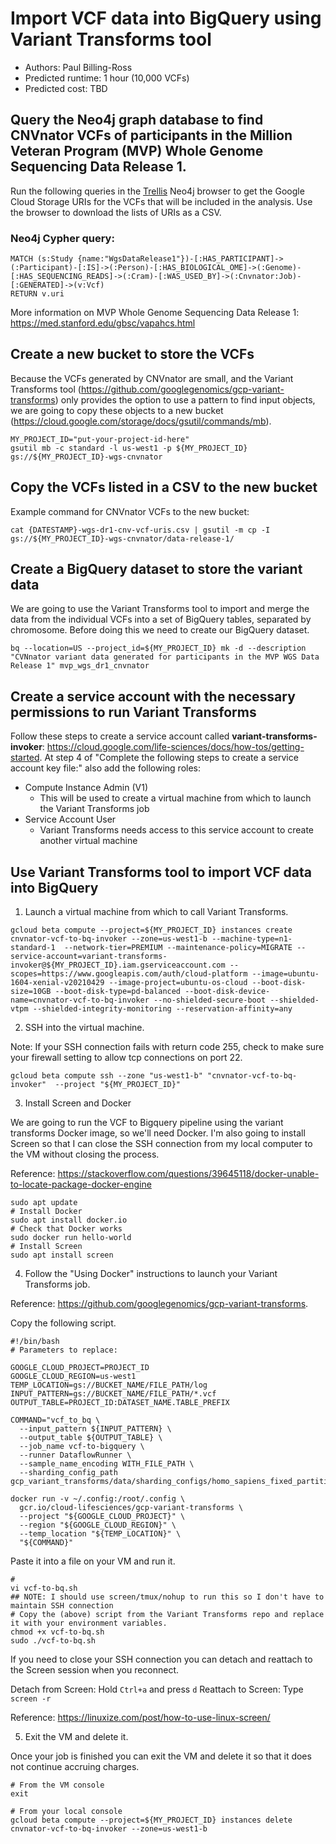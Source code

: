 # Import VCF data into BigQuery using Variant Transforms tool
* Authors: Paul Billing-Ross
* Predicted runtime: 1 hour (10,000 VCFs)
* Predicted cost: TBD

## Query the Neo4j graph database to find CNVnator VCFs of participants in the Million Veteran Program (MVP) Whole Genome Sequencing Data Release 1.

Run the following queries in the [Trellis](https://trellis-data-management.readthedocs.io/en/latest/) Neo4j browser to get the Google Cloud Storage URIs for the VCFs that will be included in the analysis. 
Use the browser to download the lists of URIs as a CSV.

### Neo4j Cypher query:
```
MATCH (s:Study {name:"WgsDataRelease1"})-[:HAS_PARTICIPANT]->(:Participant)-[:IS]->(:Person)-[:HAS_BIOLOGICAL_OME]->(:Genome)-[:HAS_SEQUENCING_READS]->(:Cram)-[:WAS_USED_BY]->(:Cnvnator:Job)-[:GENERATED]->(v:Vcf)
RETURN v.uri
```

More information on MVP Whole Genome Sequencing Data Release 1: https://med.stanford.edu/gbsc/vapahcs.html

## Create a new bucket to store the VCFs
Because the VCFs generated by CNVnator are small, and the Variant Transforms tool (https://github.com/googlegenomics/gcp-variant-transforms) only provides the option to use a pattern to find input objects, 
we are going to copy these objects to a new bucket (https://cloud.google.com/storage/docs/gsutil/commands/mb).

```
MY_PROJECT_ID="put-your-project-id-here"
gsutil mb -c standard -l us-west1 -p ${MY_PROJECT_ID} gs://${MY_PROJECT_ID}-wgs-cnvnator
```

## Copy the VCFs listed in a CSV to the new bucket

Example command for CNVnator VCFs to the new bucket:

```
cat {DATESTAMP}-wgs-dr1-cnv-vcf-uris.csv | gsutil -m cp -I gs://${MY_PROJECT_ID}-wgs-cnvnator/data-release-1/
```

## Create a BigQuery dataset to store the variant data

We are going to use the Variant Transforms tool to import and merge the data from the individual VCFs into a set of BigQuery tables, separated by chromosome. 
Before doing this we need to create our BigQuery dataset.

```
bq --location=US --project_id=${MY_PROJECT_ID} mk -d --description "CVNnator variant data generated for participants in the MVP WGS Data Release 1" mvp_wgs_dr1_cnvnator
```

## Create a service account with the necessary permissions to run Variant Transforms

Follow these steps to create a service account called **variant-transforms-invoker**: https://cloud.google.com/life-sciences/docs/how-tos/getting-started.
At step 4 of "Complete the following steps to create a service account key file:" also add the following roles:

* Compute Instance Admin (V1)
  * This will be used to create a virtual machine from which to launch the Variant Transforms job 
* Service Account User
  * Variant Transforms needs access to this service account to create another virtual machine

## Use Variant Transforms tool to import VCF data into BigQuery

1. Launch a virtual machine from which to call Variant Transforms.

```
gcloud beta compute --project=${MY_PROJECT_ID} instances create cnvnator-vcf-to-bq-invoker --zone=us-west1-b --machine-type=n1-standard-1  --network-tier=PREMIUM --maintenance-policy=MIGRATE --service-account=variant-transforms-invoker@${MY_PROJECT_ID}.iam.gserviceaccount.com --scopes=https://www.googleapis.com/auth/cloud-platform --image=ubuntu-1604-xenial-v20210429 --image-project=ubuntu-os-cloud --boot-disk-size=10GB --boot-disk-type=pd-balanced --boot-disk-device-name=cnvnator-vcf-to-bq-invoker --no-shielded-secure-boot --shielded-vtpm --shielded-integrity-monitoring --reservation-affinity=any
```

2. SSH into the virtual machine.

Note: If your SSH connection fails with return code 255, check to make sure your firewall setting to allow tcp connections on port 22.

```
gcloud beta compute ssh --zone "us-west1-b" "cnvnator-vcf-to-bq-invoker"  --project "${MY_PROJECT_ID}"
```

3. Install Screen and Docker

We are going to run the VCF to Bigquery pipeline using the variant transforms Docker image, so we'll need Docker. I'm also going to install Screen so that I can close the SSH connection from my local computer to the VM without closing the process.

Reference: https://stackoverflow.com/questions/39645118/docker-unable-to-locate-package-docker-engine

```
sudo apt update
# Install Docker
sudo apt install docker.io
# Check that Docker works
sudo docker run hello-world
# Install Screen
sudo apt install screen
```

4. Follow the "Using Docker" instructions to launch your Variant Transforms job.

Reference: https://github.com/googlegenomics/gcp-variant-transforms.

Copy the following script.

```
#!/bin/bash
# Parameters to replace:

GOOGLE_CLOUD_PROJECT=PROJECT_ID
GOOGLE_CLOUD_REGION=us-west1
TEMP_LOCATION=gs://BUCKET_NAME/FILE_PATH/log
INPUT_PATTERN=gs://BUCKET_NAME/FILE_PATH/*.vcf
OUTPUT_TABLE=PROJECT_ID:DATASET_NAME.TABLE_PREFIX

COMMAND="vcf_to_bq \
  --input_pattern ${INPUT_PATTERN} \
  --output_table ${OUTPUT_TABLE} \
  --job_name vcf-to-bigquery \
  --runner DataflowRunner \
  --sample_name_encoding WITH_FILE_PATH \
  --sharding_config_path gcp_variant_transforms/data/sharding_configs/homo_sapiens_fixed_partitions.yaml"

docker run -v ~/.config:/root/.config \
  gcr.io/cloud-lifesciences/gcp-variant-transforms \
  --project "${GOOGLE_CLOUD_PROJECT}" \
  --region "${GOOGLE_CLOUD_REGION}" \
  --temp_location "${TEMP_LOCATION}" \
  "${COMMAND}"
```

Paste it into a file on your VM and run it.

```
# 
vi vcf-to-bq.sh
## NOTE: I should use screen/tmux/nohup to run this so I don't have to maintain SSH connection
# Copy the (above) script from the Variant Transforms repo and replace it with your environment variables.
chmod +x vcf-to-bq.sh
sudo ./vcf-to-bq.sh
```

If you need to close your SSH connection you can detach and reattach to the Screen session when you reconnect.

Detach from Screen: Hold `Ctrl+a` and press `d`
Reattach to Screen: Type `screen -r`

Reference: https://linuxize.com/post/how-to-use-linux-screen/


5. Exit the VM and delete it.

Once your job is finished you can exit the VM and delete it so that it does not continue accruing charges.

```
# From the VM console
exit
```

```
# From your local console
gcloud beta compute --project=${MY_PROJECT_ID} instances delete cnvnator-vcf-to-bq-invoker --zone=us-west1-b
```
